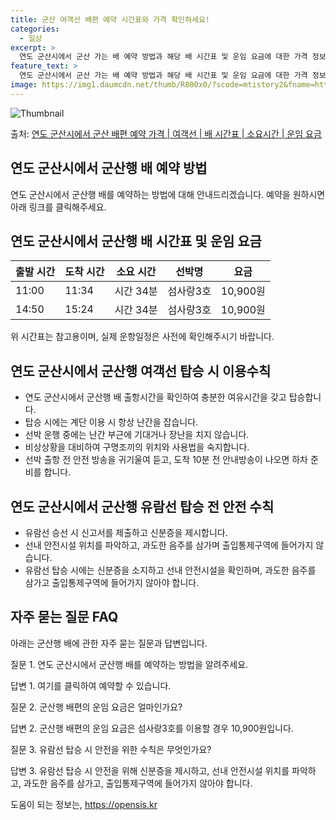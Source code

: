 ```yaml
---
title: 군산 여객선 배편 예약 시간표와 가격 확인하세요!
categories:
  - 일상
excerpt: >
  연도 군산시에서 군산 가는 배 예약 방법과 해당 배 시간표 및 운임 요금에 대한 가격 정보를 안내 드리겠습니다. 안전하고 재밋는 군산행 여행을 위해 아래 정보 참고하시기 바랍니다. 군산행 배편 예약하기 👈 클릭연도 군산시에서 군산행 배 시간표출발 시간도착 시간소요 시간선박명요금11:0011:340시간 34분섬사랑3호10,900원14:5015:240시간 34분섬사랑3호10,900원군산행 배편 예약하기 👈 클릭연도 군산시에서 군산행 여객선 탑승 시 이용수칙연도 군산시에서 군산행 배 출항시간을 확인한다. 선박이 출항할 시간이 가까울 수록 사람들이 몰려 혼잡하므로 미리 매표소로 가서 충분한 여유시간을 갖고 탑승한다. 배가 선착장에 도착하면 탑승해 있던 차와 사람들이 내리고 난 후 탑승을 한다. 계단 이용 시 항..
feature_text: >
  연도 군산시에서 군산 가는 배 예약 방법과 해당 배 시간표 및 운임 요금에 대한 가격 정보를 안내 드리겠습니다. 안전하고 재밋는 군산행 여행을 위해 아래 정보 참고하시기 바랍니다. 군산행 배편 예약하기 👈 클릭연도 군산시에서 군산행 배 시간표출발 시간도착 시간소요 시간선박명요금11:0011:340시간 34분섬사랑3호10,900원14:5015:240시간 34분섬사랑3호10,900원군산행 배편 예약하기 👈 클릭연도 군산시에서 군산행 여객선 탑승 시 이용수칙연도 군산시에서 군산행 배 출항시간을 확인한다. 선박이 출항할 시간이 가까울 수록 사람들이 몰려 혼잡하므로 미리 매표소로 가서 충분한 여유시간을 갖고 탑승한다. 배가 선착장에 도착하면 탑승해 있던 차와 사람들이 내리고 난 후 탑승을 한다. 계단 이용 시 항..
image: https://img1.daumcdn.net/thumb/R800x0/?scode=mtistory2&fname=https%3A%2F%2Fblog.kakaocdn.net%2Fdn%2FbBKdFA%2FbtsHCSZW8ja%2FRszfRdBqJF6U6an1j9IlpK%2Fimg.webp
---
```


![Thumbnail](https://img1.daumcdn.net/thumb/R800x0/?scode=mtistory2&fname=https%3A%2F%2Fblog.kakaocdn.net%2Fdn%2FbBKdFA%2FbtsHCSZW8ja%2FRszfRdBqJF6U6an1j9IlpK%2Fimg.webp)

<p>출처: <a href="https://opensis.kr/entry/%EC%97%B0%EB%8F%84-%EA%B5%B0%EC%82%B0%EC%8B%9C%EC%97%90%EC%84%9C-%EA%B5%B0%EC%82%B0-%EB%B0%B0%ED%8E%B8-%EC%98%88%EC%95%BD-%EA%B0%80%EA%B2%A9-%EC%97%AC%EA%B0%9D%EC%84%A0-%EB%B0%B0-%EC%8B%9C%EA%B0%84%ED%91%9C-%EC%86%8C%EC%9A%94%EC%8B%9C%EA%B0%84-%EC%9A%B4%EC%9E%84-%EC%9A%94%EA%B8%88" rel="dofollow">연도 군산시에서 군산 배편 예약 가격 | 여객선 | 배 시간표 | 소요시간 | 운임 요금</a> </p>

## 연도 군산시에서 군산행 배 예약 방법

연도 군산시에서 군산행 배를 예약하는 방법에 대해 안내드리겠습니다. 예약을 원하시면 아래 링크를 클릭해주세요.

## 연도 군산시에서 군산행 배 시간표 및 운임 요금

출발 시간 | 도착 시간 | 소요 시간 | 선박명 | 요금  
---|---|---|---|---  
11:00 | 11:34 | 시간 34분 | 섬사랑3호 | 10,900원  
14:50 | 15:24 | 시간 34분 | 섬사랑3호 | 10,900원  
  
위 시간표는 참고용이며, 실제 운항일정은 사전에 확인해주시기 바랍니다.

## 연도 군산시에서 군산행 여객선 탑승 시 이용수칙

  * 연도 군산시에서 군산행 배 출항시간을 확인하여 충분한 여유시간을 갖고 탑승합니다.
  * 탑승 시에는 계단 이용 시 항상 난간을 잡습니다.
  * 선박 운행 중에는 난간 부근에 기대거나 장난을 치지 않습니다.
  * 비상상황을 대비하여 구명조끼의 위치와 사용법을 숙지합니다.
  * 선박 출항 전 안전 방송을 귀기울여 듣고, 도착 10분 전 안내방송이 나오면 하차 준비를 합니다.

## 연도 군산시에서 군산행 유람선 탑승 전 안전 수칙

  * 유람선 승선 시 신고서를 제출하고 신분증을 제시합니다.
  * 선내 안전시설 위치를 파악하고, 과도한 음주를 삼가며 출입통제구역에 들어가지 않습니다.
  * 유람선 탑승 시에는 신분증을 소지하고 선내 안전시설을 확인하며, 과도한 음주를 삼가고 출입통제구역에 들어가지 않아야 합니다.

## 자주 묻는 질문 FAQ

아래는 군산행 배에 관한 자주 묻는 질문과 답변입니다.

질문 1. 연도 군산시에서 군산행 배를 예약하는 방법을 알려주세요.

답변 1. 여기를 클릭하여 예약할 수 있습니다.

질문 2. 군산행 배편의 운임 요금은 얼마인가요?

답변 2. 군산행 배편의 운임 요금은 섬사랑3호를 이용할 경우 10,900원입니다.

질문 3. 유람선 탑승 시 안전을 위한 수칙은 무엇인가요?

답변 3. 유람선 탑승 시 안전을 위해 신분증을 제시하고, 선내 안전시설 위치를 파악하고, 과도한 음주를 삼가고, 출입통제구역에 들어가지
않아야 합니다.

 

도움이 되는 정보는, <a href="https://opensis.kr" rel="dofollow">https://opensis.kr</a>


